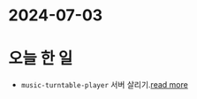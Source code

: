 # 2024-07-03

# 오늘 한 일

* `music-turntable-player` 서버 살리기.[read more](../../../projects/coding/turntable-music-player/2024-07-03)